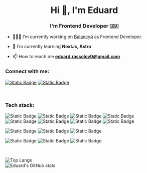 <h1 align="center">Hi 👋, I'm Eduard</h1>
<h3 align="center">I'm Frontend Developer 🇺🇦</h3>

- 🧑🏻‍💻 I’m currently working on [Balancyй](https://www.linkedin.com/company/balancyua-team/mycompany/) as Frontend Developer.

- 🌱 I’m currently learning **NextJs, Astro**

- 📫 How to reach me **eduard.rassolov0@gmail.com**

<h3 align="left">Connect with me:</h3>
<p align="left">

[![Static Badge](https://img.shields.io/badge/LinkedIn-0077B5?style=for-the-badge&logo=linkedin&logoColor=white)](https://www.linkedin.com/in/eduard-rassolov-273553249) 
[![Static Badge](https://img.shields.io/badge/Telegram-2CA5E0?style=for-the-badge&logo=telegram&logoColor=white)](https://t.me/eduardrsv)

</p>

<br />

<h3 align="left">Tech stack:</h3>

![Static Badge](https://img.shields.io/badge/HTML5-E34F26?style=for-the-badge&logo=html5&logoColor=white
)
![Static Badge](https://img.shields.io/badge/CSS3-1572B6?style=for-the-badge&logo=css3&logoColor=white
)
![Static Badge](https://img.shields.io/badge/JavaScript-323330?style=for-the-badge&logo=javascript&logoColor=F7DF1E
)
![Static Badge](https://img.shields.io/badge/TypeScript-007ACC?style=for-the-badge&logo=typescript&logoColor=white
)
![Static Badge](https://img.shields.io/badge/React-20232A?style=for-the-badge&logo=react&logoColor=61DAFB
)
![Static Badge](https://img.shields.io/badge/Tailwind_CSS-38B2AC?style=for-the-badge&logo=tailwind-css&logoColor=white
)
![Static Badge](https://img.shields.io/badge/styled--components-DB7093?style=for-the-badge&logo=styled-components&logoColor=white
)
![Static Badge](https://img.shields.io/badge/Supabase-181818?style=for-the-badge&logo=supabase&logoColor=white
)

![Static Badge](https://img.shields.io/badge/React_Router-CA4245?style=for-the-badge&logo=react-router&logoColor=white)
![Static Badge](https://img.shields.io/badge/React_Query-FF4154?style=for-the-badge&logo=ReactQuery&logoColor=white)
![Static Badge](https://img.shields.io/badge/Bootstrap-563D7C?style=for-the-badge&logo=bootstrap&logoColor=white)


![Static Badge](https://img.shields.io/badge/Postman-FF6C37?style=for-the-badge&logo=postman&logoColor=white)
![Static Badge](https://img.shields.io/badge/GIT-E44C30?style=for-the-badge&logo=git&logoColor=white)
![Static Badge](https://img.shields.io/badge/storybook-FF4785?style=for-the-badge&logo=storybook&logoColor=white)

<br />

![Top Langs](https://github-readme-stats.vercel.app/api/top-langs/?username=eduardrassolov&layout=compact)
<br />
![Eduard's GitHub stats](https://github-readme-stats.vercel.app/api?username=eduardrassolov&show_icons=true)

